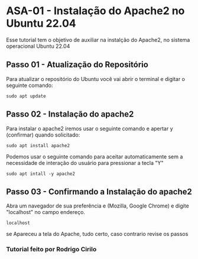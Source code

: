 # ASA-01 - Instalação do Apache2 no Ubuntu 22.04

Esse tutorial tem o objetivo de auxiliar na instalção do Apache2, no sistema operacional Ubuntu 22.04

## Passo 01 - Atualização do Repositório
  Para atualizar o repositório do Ubuntu você vai abrir o terminal e digitar o seguinte comando:

```
sudo apt update
```
## Passo 02 - Instalação do apache2
  Para instalar o apache2 iremos usar o seguinte comando e apertar y (confirmar) quando solicitado:
```
sudo apt install apache2
```
  Podemos usar o seguinte comando para aceitar automaticamente sem a necessidade de interação do usuário para pressionar a tecla "Y"
```
sudo apt intall -y apache2
```
## Passo 03 - Confirmando a Instalação do apache2

Abra um navegador de sua preferência e (Mozilla, Google Chrome)
e digite "localhost" no campo endereço.

```
localhost
```
se Apareceu a tela do Apache, tudo certo, caso contrario revise os passos

### Tutorial feito por Rodrigo Cirilo ##
